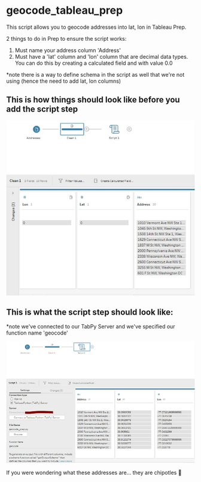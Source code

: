 # geocode_tableau_prep

This script allows you to geocode addresses into lat, lon in Tableau Prep. 

2 things to do in Prep to ensure the script works:

1) Must name your address column 'Address'
2) Must have a 'lat' column and 'lon' column that are decimal data types. You can do this by creating a calculated field and with value 0.0 

*note there is a way to define schema in the script as well that we're not using (hence the need to add lat, lon columns)

## This is how things should look like before you add the script step

![Before Script Step](https://github.com/Mike-Morrow/geocode_tableau_prep/blob/master/Before_Script.JPG?raw=true)


## This is what the script step should look like:

*note we've connected to our TabPy Server and we've specified our function name 'geocode'

![Script Step](https://github.com/Mike-Morrow/geocode_tableau_prep/blob/master/Script%20Step.JPG?raw=true)

If you were wondering what these addresses are... they are chipotles 🌯
